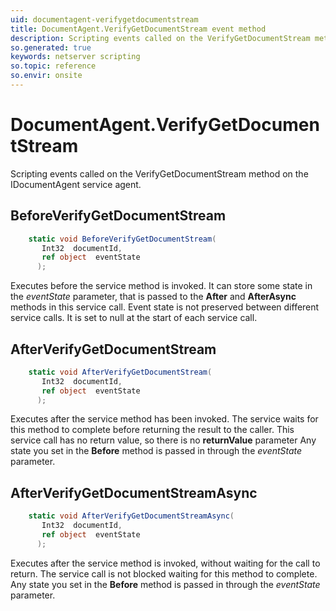 ```yaml
---
uid: documentagent-verifygetdocumentstream
title: DocumentAgent.VerifyGetDocumentStream event method
description: Scripting events called on the VerifyGetDocumentStream method on the DocumentAgent service agent.
so.generated: true
keywords: netserver scripting
so.topic: reference
so.envir: onsite
---
```

# DocumentAgent.VerifyGetDocumentStream

Scripting events called on the <see cref='M:IDocumentAgent.VerifyGetDocumentStream'>VerifyGetDocumentStream</see> method on the <see cref='IDocumentAgent'>IDocumentAgent</see>  service agent.

## BeforeVerifyGetDocumentStream
```cs
    static void BeforeVerifyGetDocumentStream(
       Int32  documentId,
       ref object  eventState
      );
```
Executes before the service method is invoked.
It can store some state in the *eventState* parameter, that is passed to the **After** and **AfterAsync** methods in this service call.
Event state is not preserved between different service calls. It is set to null at the start of each service call.
## AfterVerifyGetDocumentStream
```cs
    static void AfterVerifyGetDocumentStream(
       Int32  documentId,
       ref object  eventState
      );
```
Executes after the service method has been invoked. The service waits for this method to complete before returning the result to the caller.
This service call has no return value, so there is no **returnValue** parameter
Any state you set in the **Before** method is passed in through the *eventState* parameter.
## AfterVerifyGetDocumentStreamAsync
```cs
    static void AfterVerifyGetDocumentStreamAsync(
       Int32  documentId,
       ref object  eventState
      );
```
Executes after the service method is invoked, without waiting for the call to return.
The service call is not blocked waiting for this method to complete.
Any state you set in the **Before** method is passed in through the *eventState* parameter.

